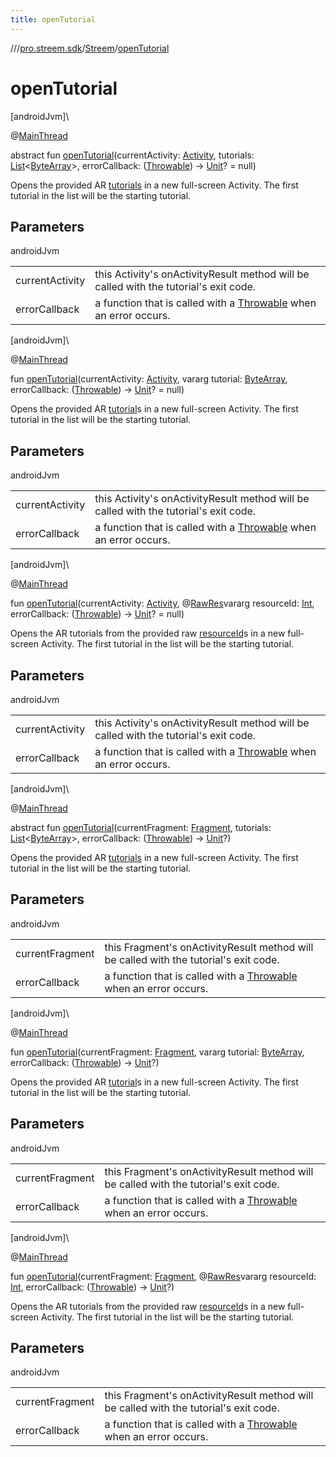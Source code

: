```yaml
---
title: openTutorial
---
```

//[<root>](../../../index.html)/[pro.streem.sdk](../index.html)/[Streem](index.html)/[openTutorial](open-tutorial.html)



# openTutorial



[androidJvm]\




@[MainThread](https://developer.android.com/reference/kotlin/androidx/annotation/MainThread.html)



abstract fun [openTutorial](open-tutorial.html)(currentActivity: [Activity](https://developer.android.com/reference/kotlin/android/app/Activity.html), tutorials: [List](https://kotlinlang.org/api/latest/jvm/stdlib/kotlin.collections/-list/index.html)&lt;[ByteArray](https://kotlinlang.org/api/latest/jvm/stdlib/kotlin/-byte-array/index.html)&gt;, errorCallback: ([Throwable](https://kotlinlang.org/api/latest/jvm/stdlib/kotlin/-throwable/index.html)) -&gt; [Unit](https://kotlinlang.org/api/latest/jvm/stdlib/kotlin/-unit/index.html)? = null)



Opens the provided AR [tutorials](open-tutorial.html) in a new full-screen Activity. The first tutorial in the list will be the starting tutorial.



## Parameters


androidJvm

| | |
|---|---|
| currentActivity | this Activity's onActivityResult method will be called with the tutorial's exit code. |
| errorCallback | a function that is called with a [Throwable](https://kotlinlang.org/api/latest/jvm/stdlib/kotlin/-throwable/index.html) when an error occurs. |





[androidJvm]\




@[MainThread](https://developer.android.com/reference/kotlin/androidx/annotation/MainThread.html)



fun [openTutorial](open-tutorial.html)(currentActivity: [Activity](https://developer.android.com/reference/kotlin/android/app/Activity.html), vararg tutorial: [ByteArray](https://kotlinlang.org/api/latest/jvm/stdlib/kotlin/-byte-array/index.html), errorCallback: ([Throwable](https://kotlinlang.org/api/latest/jvm/stdlib/kotlin/-throwable/index.html)) -&gt; [Unit](https://kotlinlang.org/api/latest/jvm/stdlib/kotlin/-unit/index.html)? = null)



Opens the provided AR [tutorial](open-tutorial.html)s in a new full-screen Activity. The first tutorial in the list will be the starting tutorial.



## Parameters


androidJvm

| | |
|---|---|
| currentActivity | this Activity's onActivityResult method will be called with the tutorial's exit code. |
| errorCallback | a function that is called with a [Throwable](https://kotlinlang.org/api/latest/jvm/stdlib/kotlin/-throwable/index.html) when an error occurs. |





[androidJvm]\




@[MainThread](https://developer.android.com/reference/kotlin/androidx/annotation/MainThread.html)



fun [openTutorial](open-tutorial.html)(currentActivity: [Activity](https://developer.android.com/reference/kotlin/android/app/Activity.html), @[RawRes](https://developer.android.com/reference/kotlin/androidx/annotation/RawRes.html)vararg resourceId: [Int](https://kotlinlang.org/api/latest/jvm/stdlib/kotlin/-int/index.html), errorCallback: ([Throwable](https://kotlinlang.org/api/latest/jvm/stdlib/kotlin/-throwable/index.html)) -&gt; [Unit](https://kotlinlang.org/api/latest/jvm/stdlib/kotlin/-unit/index.html)? = null)



Opens the AR tutorials from the provided raw [resourceId](open-tutorial.html)s in a new full-screen Activity. The first tutorial in the list will be the starting tutorial.



## Parameters


androidJvm

| | |
|---|---|
| currentActivity | this Activity's onActivityResult method will be called with the tutorial's exit code. |
| errorCallback | a function that is called with a [Throwable](https://kotlinlang.org/api/latest/jvm/stdlib/kotlin/-throwable/index.html) when an error occurs. |





[androidJvm]\




@[MainThread](https://developer.android.com/reference/kotlin/androidx/annotation/MainThread.html)



abstract fun [openTutorial](open-tutorial.html)(currentFragment: [Fragment](https://developer.android.com/reference/kotlin/androidx/fragment/app/Fragment.html), tutorials: [List](https://kotlinlang.org/api/latest/jvm/stdlib/kotlin.collections/-list/index.html)&lt;[ByteArray](https://kotlinlang.org/api/latest/jvm/stdlib/kotlin/-byte-array/index.html)&gt;, errorCallback: ([Throwable](https://kotlinlang.org/api/latest/jvm/stdlib/kotlin/-throwable/index.html)) -&gt; [Unit](https://kotlinlang.org/api/latest/jvm/stdlib/kotlin/-unit/index.html)?)



Opens the provided AR [tutorials](open-tutorial.html) in a new full-screen Activity. The first tutorial in the list will be the starting tutorial.



## Parameters


androidJvm

| | |
|---|---|
| currentFragment | this Fragment's onActivityResult method will be called with the tutorial's exit code. |
| errorCallback | a function that is called with a [Throwable](https://kotlinlang.org/api/latest/jvm/stdlib/kotlin/-throwable/index.html) when an error occurs. |





[androidJvm]\




@[MainThread](https://developer.android.com/reference/kotlin/androidx/annotation/MainThread.html)



fun [openTutorial](open-tutorial.html)(currentFragment: [Fragment](https://developer.android.com/reference/kotlin/androidx/fragment/app/Fragment.html), vararg tutorial: [ByteArray](https://kotlinlang.org/api/latest/jvm/stdlib/kotlin/-byte-array/index.html), errorCallback: ([Throwable](https://kotlinlang.org/api/latest/jvm/stdlib/kotlin/-throwable/index.html)) -&gt; [Unit](https://kotlinlang.org/api/latest/jvm/stdlib/kotlin/-unit/index.html)?)



Opens the provided AR [tutorial](open-tutorial.html)s in a new full-screen Activity. The first tutorial in the list will be the starting tutorial.



## Parameters


androidJvm

| | |
|---|---|
| currentFragment | this Fragment's onActivityResult method will be called with the tutorial's exit code. |
| errorCallback | a function that is called with a [Throwable](https://kotlinlang.org/api/latest/jvm/stdlib/kotlin/-throwable/index.html) when an error occurs. |





[androidJvm]\




@[MainThread](https://developer.android.com/reference/kotlin/androidx/annotation/MainThread.html)



fun [openTutorial](open-tutorial.html)(currentFragment: [Fragment](https://developer.android.com/reference/kotlin/androidx/fragment/app/Fragment.html), @[RawRes](https://developer.android.com/reference/kotlin/androidx/annotation/RawRes.html)vararg resourceId: [Int](https://kotlinlang.org/api/latest/jvm/stdlib/kotlin/-int/index.html), errorCallback: ([Throwable](https://kotlinlang.org/api/latest/jvm/stdlib/kotlin/-throwable/index.html)) -&gt; [Unit](https://kotlinlang.org/api/latest/jvm/stdlib/kotlin/-unit/index.html)?)



Opens the AR tutorials from the provided raw [resourceId](open-tutorial.html)s in a new full-screen Activity. The first tutorial in the list will be the starting tutorial.



## Parameters


androidJvm

| | |
|---|---|
| currentFragment | this Fragment's onActivityResult method will be called with the tutorial's exit code. |
| errorCallback | a function that is called with a [Throwable](https://kotlinlang.org/api/latest/jvm/stdlib/kotlin/-throwable/index.html) when an error occurs. |




